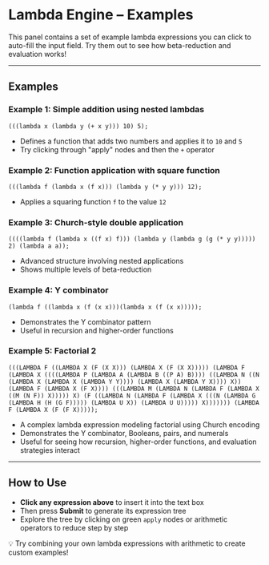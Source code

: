 # **Lambda Engine – Examples**

This panel contains a set of example lambda expressions you can click to auto-fill the input field. Try them out to see how beta-reduction and evaluation works!

---

## Examples

### Example 1: Simple addition using nested lambdas
```
(((lambda x (lambda y (+ x y))) 10) 5);
```
- Defines a function that adds two numbers and applies it to `10` and `5`
- Try clicking through "apply" nodes and then the `+` operator

### Example 2: Function application with square function
```
(((lambda f (lambda x (f x))) (lambda y (* y y))) 12);
```
- Applies a squaring function `f` to the value `12`

### Example 3: Church-style double application
```
((((lambda f (lambda x ((f x) f))) (lambda y (lambda g (g (* y y))))) 2) (lambda a a));
```
- Advanced structure involving nested applications
- Shows multiple levels of beta-reduction

### Example 4: Y combinator
```
(lambda f ((lambda x (f (x x)))(lambda x (f (x x)))));
```
- Demonstrates the Y combinator pattern
- Useful in recursion and higher-order functions

### Example 5: Factorial 2
```
(((LAMBDA F ((LAMBDA X (F (X X))) (LAMBDA X (F (X X))))) (LAMBDA F (LAMBDA X ((((LAMBDA P (LAMBDA A (LAMBDA B ((P A) B)))) ((LAMBDA N ((N (LAMBDA X (LAMBDA X (LAMBDA Y Y)))) (LAMBDA X (LAMBDA Y X)))) X)) (LAMBDA F (LAMBDA X (F X)))) (((LAMBDA M (LAMBDA N (LAMBDA F (LAMBDA X ((M (N F)) X))))) X) (F ((LAMBDA N (LAMBDA F (LAMBDA X (((N (LAMBDA G (LAMBDA H (H (G F))))) (LAMBDA U X)) (LAMBDA U U))))) X))))))) (LAMBDA F (LAMBDA X (F (F X)))));
```
- A complex lambda expression modeling factorial using Church encoding
- Demonstrates the Y combinator, Booleans, pairs, and numerals
- Useful for seeing how recursion, higher-order functions, and evaluation strategies interact

---

## How to Use
- **Click any expression above** to insert it into the text box
- Then press **Submit** to generate its expression tree
- Explore the tree by clicking on green `apply` nodes or arithmetic operators to reduce step by step

💡 Try combining your own lambda expressions with arithmetic to create custom examples!
